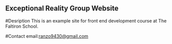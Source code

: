Exceptional Reality Group Website
---

#Desription 
This is an example site for front end development course at The Faltiron School.

#Contact
email:ranzo9430@gmail.com
